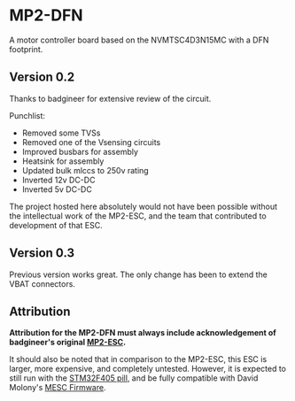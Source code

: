 # **MP2-DFN** 
A motor controller board based on the NVMTSC4D3N15MC with a DFN footprint. 

## Version 0.2

Thanks to badgineer for extensive review of the circuit. 

Punchlist:
+ Removed some TVSs
+ Removed one of the Vsensing circuits
+ Improved busbars for assembly
+ Heatsink for assembly
+ Updated bulk mlccs to 250v rating
+ Inverted 12v DC-DC
+ Inverted 5v DC-DC

The project hosted here absolutely would not have been possible without the intellectual work of the MP2-ESC, and the team that contributed to development of that ESC. 

## Version 0.3
Previous version works great. The only change has been to extend the VBAT connectors.

## Attribution

**Attribution for the MP2-DFN must always include acknowledgement of badgineer's original [MP2-ESC](https://github.com/badgineer/MP2-ESC).** 

It should also be noted that in comparison to the MP2-ESC, this ESC is larger, more expensive, and completely untested. However, it is expected to still run with the [STM32F405 pill](https://github.com/davidmolony/F405_pill), and be fully compatible with David Molony's [MESC Firmware](https://github.com/davidmolony/MESC_Firmware). 
